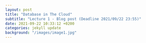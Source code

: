 ```yaml
---
layout: post
title: "Database in The Cloud"
subtitle: "Lecture 1 - Blog post (Deadline 2021/09/22 23:55)"
date: 2021-09-22 10:33:12 +0200
categories: jekyll update
background: "/images/image1.jpg"
---
```


